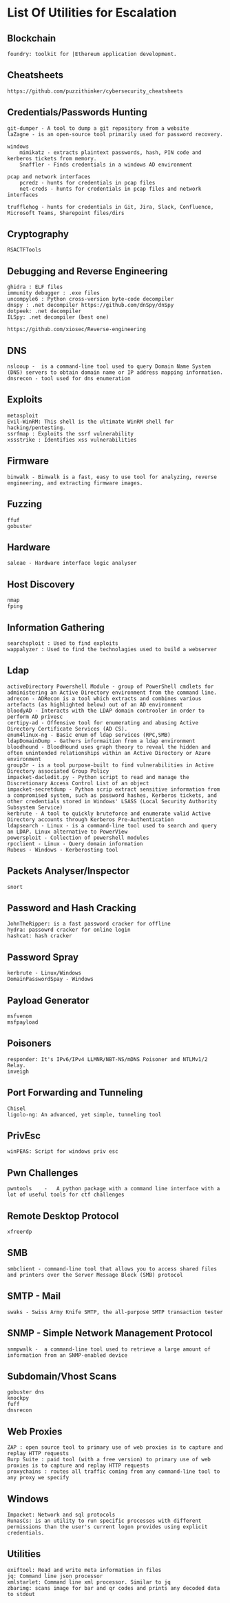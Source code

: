# List Of Utilities for Escalation

## Blockchain

	foundry: toolkit for |Ethereum application development.

## Cheatsheets

	https://github.com/puzzithinker/cybersecurity_cheatsheets

## Credentials/Passwords Hunting

	git-dumper - A tool to dump a git repository from a website
	laZagne - is an open-source tool primarily used for password recovery.

	windows
		mimikatz - extracts plaintext passwords, hash, PIN code and kerberos tickets from memory.
		Snaffler - Finds credentials in a windows AD environment

	pcap and network interfaces
		pcredz - hunts for credentials in pcap files
		net-creds - hunts for credentials in pcap files and network interfaces

	trufflehog - hunts for credentials in Git, Jira, Slack, Confluence, Microsoft Teams, Sharepoint files/dirs

## Cryptography

	RSACTFTools

## Debugging and Reverse Engineering

	ghidra : ELF files
	immunity debugger : .exe files
	uncompyle6 : Python cross-version byte-code decompiler
	dnspy : .net decompiler https://github.com/dnSpy/dnSpy
	dotpeek: .net decompiler
	ILSpy: .net decompiler (best one)

	https://github.com/xiosec/Reverse-engineering

## DNS

	nslooup -  is a command-line tool used to query Domain Name System (DNS) servers to obtain domain name or IP address mapping information.
	dnsrecon - tool used for dns enumeration

## Exploits

	metasploit
	Evil-WinRM: This shell is the ultimate WinRM shell for hacking/pentesting.
	ssrfmap : Exploits the ssrf vulnerability
	xssstrike : Identifies xss vulnerabilities

## Firmware

	binwalk - Binwalk is a fast, easy to use tool for analyzing, reverse engineering, and extracting firmware images.

## Fuzzing

	ffuf
	gobuster

## Hardware

	saleae - Hardware interface logic analyser

## Host Discovery

	nmap
	fping

## Information Gathering

	searchsploit : Used to find exploits
	wappalyzer : Used to find the technolagies used to build a webserver

## Ldap

	activeDirectory Powershell Module - group of PowerShell cmdlets for administering an Active Directory environment from the command line.
	adrecon - ADRecon is a tool which extracts and combines various artefacts (as highlighted below) out of an AD environment
	bloodyAD - Interacts with the LDAP domain controoler in order to perform AD privesc
	certipy-ad - Offensive tool for enumerating and abusing Active Directory Certificate Services (AD CS).
	enum4linux-ng - Basic enum of ldap services (RPC,SMB)
	ldapDomainDump - Gathers informaition from a ldap environment
	bloodhound - BloodHound uses graph theory to reveal the hidden and often unintended relationships within an Active Directory or Azure environment
	group3r - is a tool purpose-built to find vulnerabilities in Active Directory associated Group Policy
	impacket-dacledit.py - Python script to read and manage the Discretionary Access Control List of an object
	impacket-secretdump - Python scrip extract sensitive information from a compromised system, such as password hashes, Kerberos tickets, and other credentials stored in Windows' LSASS (Local Security Authority Subsystem Service)
	kerbrute - A tool to quickly bruteforce and enumerate valid Active Directory accounts through Kerberos Pre-Authentication
	ldapsearch - Linux - is a command-line tool used to search and query an LDAP. Linux alternative to PowerView
	powersploit - Collection of powershell modules
	rpcclient - Linux - Query domain information
	Rubeus - Windows - Kerberosting tool


## Packets Analyser/Inspector

	snort
	
## Password and Hash Cracking

	JohnTheRipper: is a fast password cracker for offline
	hydra: passowrd cracker for online login
	hashcat: hash cracker

## Password Spray

	kerbrute - Linux/Windows
	DomainPasswordSpay - Windows


## Payload Generator

	msfvenom
	msfpayload

## Poisoners

	responder: It's IPv6/IPv4 LLMNR/NBT-NS/mDNS Poisoner and NTLMv1/2 Relay.
	inveigh
	
## Port Forwarding and Tunneling

	Chisel
	ligolo-ng: An advanced, yet simple, tunneling tool

## PrivEsc

	winPEAS: Script for windows priv esc

## Pwn Challenges

	pwntools	-	A python package with a command line interface with a lot of useful tools for ctf challenges

## Remote Desktop Protocol

	xfreerdp

## SMB

	smbclient - command-line tool that allows you to access shared files and printers over the Server Message Block (SMB) protocol

## SMTP - Mail

	swaks - Swiss Army Knife SMTP, the all-purpose SMTP transaction tester

## SNMP - Simple Network Management Protocol

	snmpwalk -  a command-line tool used to retrieve a large amount of information from an SNMP-enabled device


## Subdomain/Vhost Scans

	gobuster dns
	knockpy
	fuff
	dnsrecon


## Web Proxies

	ZAP : open source tool to primary use of web proxies is to capture and replay HTTP requests
	Burp Suite : paid tool (with a free version) to primary use of web proxies is to capture and replay HTTP requests
	proxychains : routes all traffic coming from any command-line tool to any proxy we specify

## Windows

	Impacket: Network and sql protocols
	RunasCs: is an utility to run specific processes with different permissions than the user's current logon provides using explicit credentials.

## Utilities

	exiftool: Read and write meta information in files
	jq: Command line json processor
	xmlstarlet: Command line xml processor. Similar to jq
	zbarimg: scans image for bar and qr codes and prints any decoded data to stdout